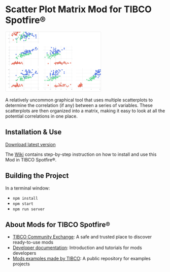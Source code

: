 # Scatter Plot Matrix Mod for TIBCO Spotfire®

<img src="assets/scatterplotmatrix.png" width="60%"/>

A relatively uncommon graphical tool that uses multiple scatterplots to determine the correlation (if any) between a series of variables. These scatterplots are then organized into a matrix, making it easy to look at all the potential correlations in one place.

## Installation & Use

[Download latest version](https://github.com/TIBCOSoftware/spotfire-mod-scatterplotmatrix/releases)

The [Wiki](https://github.com/TIBCOSoftware/spotfire-mod-scatterplotmatrix/wiki) contains step-by-step instruction on how to install and use this Mod in TIBCO Spotfire®.

## Building the Project

In a terminal window:
- `npm install`
- `npm start`
- `npm run server`

## About Mods for TIBCO Spotfire®
-   [TIBCO Community Exchange](https://community.tibco.com/s/global-search/%40uri#q=mod%20for%20tibco%20spotfire&t=Exchange&sort=date%20descending): A safe and trusted place to discover ready-to-use mods
-   [Developer documentation](https://tibcosoftware.github.io/spotfire-mods/docs/): Introduction and tutorials for mods developers
-   [Mods examples made by TIBCO](https://github.com/TIBCOSoftware/spotfire-mods/releases/latest): A public repository for examples projects
